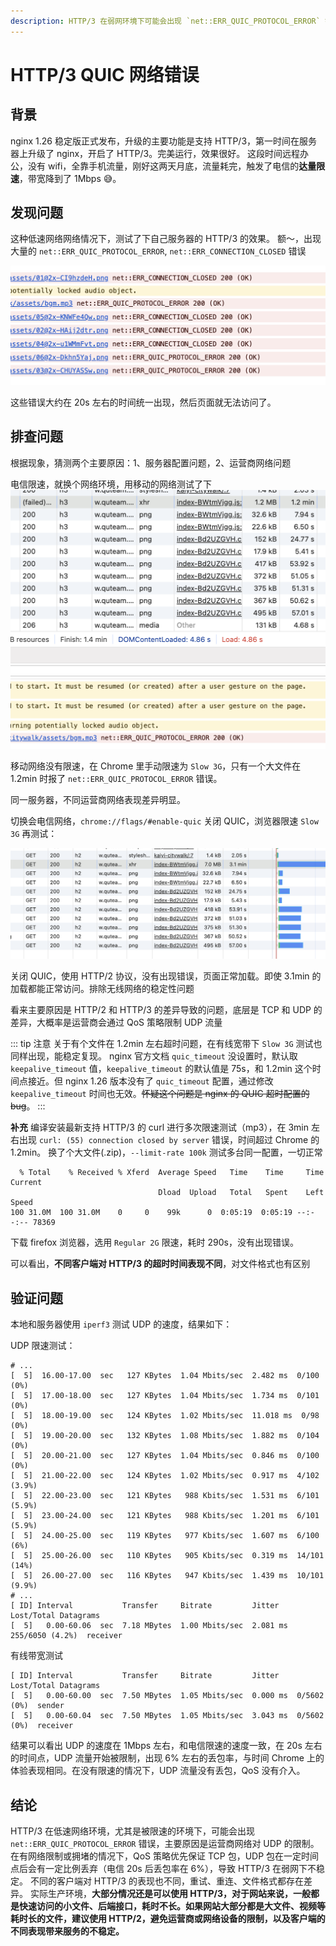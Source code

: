 ```yaml
---
description: HTTP/3 在弱网环境下可能会出现 `net::ERR_QUIC_PROTOCOL_ERROR` 错误，主要原因是运营商网络对 UDP 的限制。
---
```


# HTTP/3 QUIC 网络错误

## 背景

nginx 1.26 稳定版正式发布，升级的主要功能是支持 HTTP/3，第一时间在服务器上升级了 nginx，开启了 HTTP/3。完美运行，效果很好。
这段时间远程办公，没有 wifi，全靠手机流量，刚好这两天月底，流量耗完，触发了电信的**达量限速**，带宽降到了 1Mbps 😅。

## 发现问题

这种低速网络网络情况下，测试了下自己服务器的 HTTP/3 的效果。
额～，出现大量的 `net::ERR_QUIC_PROTOCOL_ERROR`, `net::ERR_CONNECTION_CLOSED` 错误

![ERR_QUIC_PROTOCOL_ERROR](assets/quic-1.png)

这些错误大约在 20s 左右的时间统一出现，然后页面就无法访问了。

## 排查问题

根据现象，猜测两个主要原因：1、服务器配置问题，2、运营商网络问题

电信限速，就换个网络环境，用移动的网络测试了下
![移动网络测试](assets/quic-2.png)

移动网络没有限速，在 Chrome 里手动限速为 `Slow 3G`，只有一个大文件在 1.2min 时报了 `net::ERR_QUIC_PROTOCOL_ERROR` 错误。

同一服务器，不同运营商网络表现差异明显。

切换会电信网络，`chrome://flags/#enable-quic` 关闭 QUIC，浏览器限速 `Slow 3G` 再测试：

![http/2测试](assets/quic-3.png)

关闭 QUIC，使用 HTTP/2 协议，没有出现错误，页面正常加载。即使 3.1min 的加载都能正常访问。排除无线网络的稳定性问题

看来主要原因是 HTTP/2 和 HTTP/3 的差异导致的问题，底层是 TCP 和 UDP 的差异，大概率是运营商会通过 QoS 策略限制 UDP 流量

::: tip 注意
关于有个文件在 1.2min 左右超时问题，在有线宽带下 `Slow 3G` 测试也同样出现，能稳定复现。 nginx 官方文档 `quic_timeout` 没设置时，默认取 `keepalive_timeout` 值，`keepalive_timeout` 的默认值是 75s，和 1.2min 这个时间点接近。但 nginx 1.26 版本没有了 `quic_timeout` 配置，通过修改 `keepalive_timeout` 时间也无效。~~怀疑这个问题是 nginx 的 QUIC 超时配置的 bug~~。
:::

**补充**
编译安装最新支持 HTTP/3 的 curl 进行多次限速测试（mp3），在 3min 左右出现 `curl: (55) connection closed by server` 错误，时间超过 Chrome 的 1.2min。
换了个大文件(.zip)，`--limit-rate 100k` 测试多台同一配置，一切正常

```shell
  % Total    % Received % Xferd  Average Speed   Time    Time     Time  Current
                                 Dload  Upload   Total   Spent    Left  Speed
100 31.0M  100 31.0M    0     0    99k      0  0:05:19  0:05:19 --:--:-- 78369
```

下载 firefox 浏览器，选用 `Regular 2G` 限速，耗时 290s，没有出现错误。

可以看出，**不同客户端对 HTTP/3 的超时时间表现不同**，对文件格式也有区别

## 验证问题

本地和服务器使用 `iperf3` 测试 UDP 的速度，结果如下：

UDP 限速测试：

```shell
# ...
[  5]  16.00-17.00  sec   127 KBytes  1.04 Mbits/sec  2.482 ms  0/100 (0%)
[  5]  17.00-18.00  sec   127 KBytes  1.04 Mbits/sec  1.734 ms  0/101 (0%)
[  5]  18.00-19.00  sec   124 KBytes  1.02 Mbits/sec  11.018 ms  0/98 (0%)
[  5]  19.00-20.00  sec   132 KBytes  1.08 Mbits/sec  1.882 ms  0/104 (0%)
[  5]  20.00-21.00  sec   127 KBytes  1.04 Mbits/sec  0.846 ms  0/100 (0%)
[  5]  21.00-22.00  sec   124 KBytes  1.02 Mbits/sec  0.917 ms  4/102 (3.9%)
[  5]  22.00-23.00  sec   121 KBytes   988 Kbits/sec  1.531 ms  6/101 (5.9%)
[  5]  23.00-24.00  sec   121 KBytes   988 Kbits/sec  1.201 ms  6/101 (5.9%)
[  5]  24.00-25.00  sec   119 KBytes   977 Kbits/sec  1.607 ms  6/100 (6%)
[  5]  25.00-26.00  sec   110 KBytes   905 Kbits/sec  0.319 ms  14/101 (14%)
[  5]  26.00-27.00  sec   116 KBytes   947 Kbits/sec  1.439 ms  10/101 (9.9%)
# ...
[ ID] Interval           Transfer     Bitrate         Jitter    Lost/Total Datagrams
[  5]   0.00-60.06  sec  7.18 MBytes  1.00 Mbits/sec  2.081 ms  255/6050 (4.2%)  receiver
```

有线带宽测试

```shell
[ ID] Interval           Transfer     Bitrate         Jitter    Lost/Total Datagrams
[  5]   0.00-60.00  sec  7.50 MBytes  1.05 Mbits/sec  0.000 ms  0/5602 (0%)  sender
[  5]   0.00-60.04  sec  7.50 MBytes  1.05 Mbits/sec  3.043 ms  0/5602 (0%)  receiver
```

结果可以看出 UDP 的速度在 1Mbps 左右，和电信限速的速度一致，在 20s 左右的时间点，UDP 流量开始被限制，出现 6% 左右的丢包率，与时间 Chrome 上的体验表现相同。在没有限速的情况下，UDP 流量没有丢包，QoS 没有介入。

## 结论

HTTP/3 在低速网络环境，尤其是被限速的环境下，可能会出现 `net::ERR_QUIC_PROTOCOL_ERROR` 错误，主要原因是运营商网络对 UDP 的限制。
在有网络限制或拥堵的情况下，QoS 策略优先保证 TCP 包，UDP 包在一定时间点后会有一定比例丢弃（电信 20s 后丢包率在 6%），导致 HTTP/3 在弱网下不稳定。
不同的客户端对 HTTP/3 的表现也不同，重试、重连、文件格式都存在差异。
实际生产环境，**大部分情况还是可以使用 HTTP/3，对于网站来说，一般都是快速访问的小文件、后端接口，耗时不长。如果网站大部分都是大文件、视频等耗时长的文件，建议使用 HTTP/2，避免运营商或网络设备的限制，以及客户端的不同表现带来服务的不稳定。**
